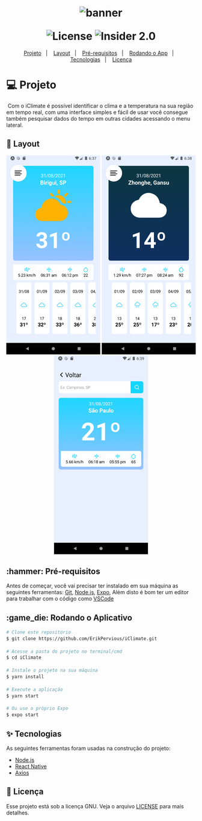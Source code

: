 <h1 align="center">
  <img alt="banner" title="banner" src="https://user-images.githubusercontent.com/51729214/131563191-a468347b-ad45-46bb-aefa-f23aa3357905.png" />
  <p></p>
  <img alt="License" src="https://img.shields.io/static/v1?label=license&message=MIT&color=1ED6FF&labelColor=000000">
  <img src="https://img.shields.io/static/v1?label=Insider&message=2.0&color=1ED6FF&labelColor=000000" alt="Insider 2.0" />
</h1>

<p align="center">
  <a href="#title">Projeto</a>&nbsp;&nbsp;&nbsp;|&nbsp;&nbsp;&nbsp; 
  <a href="#preview">Layout</a>&nbsp;&nbsp;&nbsp;|&nbsp;&nbsp;&nbsp;
  <a href="#requisitos">Pré-requisitos</a>&nbsp;&nbsp;&nbsp;|&nbsp;&nbsp;&nbsp;
  <a href="#rodando">Rodando o App</a>&nbsp;&nbsp;&nbsp;|&nbsp;&nbsp;&nbsp;
  <a href="#technologies">Tecnologias</a>&nbsp;&nbsp;&nbsp;|&nbsp;&nbsp;&nbsp; 
  <a href="#license">Licença</a>
</p>

<h1 id="title">💻 Projeto</h1>

<p>&nbsp;Com o iClimate é possível identificar o clima e a temperatura na sua região em tempo real, com uma interface simples e fácil de usar você consegue também pesquisar dados do tempo em outras cidades acessando o menu lateral.</p>

<h2 id="preview">🔖 Layout</h2>

<div align="center">
  <img alt="Screen1" title="#Screen1" src="./github/screen1.png" width="250" />
  <img alt="Screen2" title="#Screen2" src="./github/screen2.png" width="250" />
  <img alt="Screen3" title="#Screen3" src="./github/screen3.png" width="250" />
</div>

<h2 id="requisitos">:hammer: Pré-requisitos</h2>

Antes de começar, você vai precisar ter instalado em sua máquina as seguintes ferramentas:
[Git](https://git-scm.com), [Node.js](https://nodejs.org/en/), [Expo](https://expo.io/),
Além disto é bom ter um editor para trabalhar com o código como [VSCode](https://code.visualstudio.com/)

<h2 id="rodando">:game_die: Rodando o Aplicativo</h2>

```bash
# Clone este repositório
$ git clone https://github.com/ErikPervious/iClimate.git

# Acesse a pasta do projeto no terminal/cmd
$ cd iClimate

# Instale o projeto na sua máquina
$ yarn install

# Execute a aplicação
$ yarn start

# Ou use o próprio Expo
$ expo start
```

<h2 id="technologies">✨ Tecnologias</h2>

As seguintes ferramentas foram usadas na construção do projeto:

- [Node.js](https://nodejs.org/en/)
- [React Native](https://reactnative.dev/)
- [Axios](https://github.com/axios/axios)

<h2 id="license">📄 Licença</h2>

Esse projeto está sob a licença GNU. Veja o arquivo [LICENSE](LICENSE) para mais detalhes.

